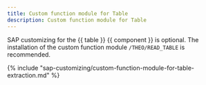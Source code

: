 ```yaml
---
title: Custom function module for Table
description: Custom function module for Table
---
```


SAP customizing for the {{ table }} {{ component }} is optional. The installation of the custom function module `/THEO/READ_TABLE` is recommended.

{% include "sap-customizing/custom-function-module-for-table-extraction.md"  %}


